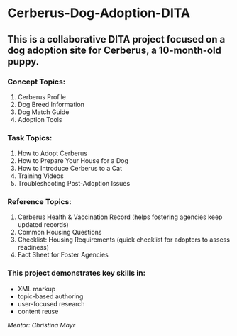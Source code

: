# Cerberus-Dog-Adoption-DITA

## This is a collaborative DITA project focused on a dog adoption site for Cerberus, a 10-month-old puppy.

### Concept Topics:
1. Cerberus Profile
2. Dog Breed Information
3. Dog Match Guide
4. Adoption Tools

### Task Topics:
1. How to Adopt Cerberus
2. How to Prepare Your House for a Dog
3. How to Introduce Cerberus to a Cat 
4. Training Videos 
5. Troubleshooting Post-Adoption Issues

### Reference Topics:
1. Cerberus Health & Vaccination Record (helps fostering agencies keep updated records) 
2. Common Housing Questions
3. Checklist: Housing Requirements (quick checklist for adopters to assess readiness)
4. Fact Sheet for Foster Agencies 

### This project demonstrates key skills in: 
- XML markup
- topic-based authoring
- user-focused research
- content reuse

_Mentor: Christina Mayr_